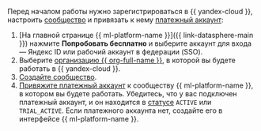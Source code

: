 Перед началом работы нужно зарегистрироваться в {{ yandex-cloud }}, настроить [сообщество](../../datasphere/concepts/community.md) и привязать к нему [платежный аккаунт](../../billing/concepts/billing-account.md):
1. [На главной странице {{ ml-platform-name }}]({{ link-datasphere-main }}) нажмите **Попробовать бесплатно** и выберите аккаунт для входа — Яндекс ID или рабочий аккаунт в федерации (SSO).
1. Выберите [организацию {{ org-full-name }}](../../organization/), в которой вы будете работать в {{ yandex-cloud }}.
1. [Создайте сообщество](../../datasphere/operations/community/create.md).
1. [Привяжите платежный аккаунт](../../datasphere/operations/community/link-ba.md) к сообществу {{ ml-platform-name }}, в котором вы будете работать. Убедитесь, что у вас подключен платежный аккаунт, и он находится в [статусе](../../billing/concepts/billing-account-statuses.md) `ACTIVE` или `TRIAL_ACTIVE`. Если платежного аккаунта нет, создайте его в интерфейсе {{ ml-platform-name }}.
